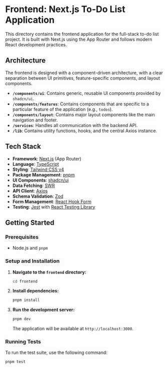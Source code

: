 # Frontend: Next.js To-Do List Application

This directory contains the frontend application for the full-stack to-do list project. It is built with Next.js using the App Router and follows modern React development practices.

## Architecture

The frontend is designed with a component-driven architecture, with a clear separation between UI primitives, feature-specific components, and layout components.

-   **`/components/ui`**: Contains generic, reusable UI components provided by `shadcn/ui`.
-   **`/components/features`**: Contains components that are specific to a particular feature of the application (e.g., `todos`).
-   **`/components/layout`**: Contains major layout components like the main navigation and footer.
-   **`/services`**: Handles all communication with the backend API.
-   **`/lib`**: Contains utility functions, hooks, and the central Axios instance.

## Tech Stack

-   **Framework**: [Next.js](https://nextjs.org/) (App Router)
-   **Language**: [TypeScript](https://www.typescriptlang.org/)
-   **Styling**: [Tailwind CSS v4](https://tailwindcss.com/)
-   **Package Management**: [pnpm](https://pnpm.io/)
-   **UI Components**: [shadcn/ui](https://ui.shadcn.com/)
-   **Data Fetching**: [SWR](https://swr.vercel.app/)
-   **API Client**: [Axios](https://axios-http.com/)
-   **Schema Validation**: [Zod](https://zod.dev/)
-   **Form Management**: [React Hook Form](https://react-hook-form.com/)
-   **Testing**: [Jest](https://jestjs.io/) with [React Testing Library](https://testing-library.com/docs/react-testing-library/intro/)

## Getting Started

### Prerequisites

-   Node.js and `pnpm`

### Setup and Installation

1.  **Navigate to the `frontend` directory:**
    ```bash
    cd frontend
    ```

2.  **Install dependencies:**
    ```bash
    pnpm install
    ```

3.  **Run the development server:**
    ```bash
    pnpm dev
    ```
    The application will be available at `http://localhost:3000`.

### Running Tests

To run the test suite, use the following command:

```bash
pnpm test
